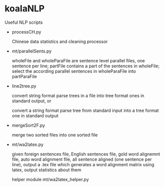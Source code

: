 # koalaNLP
Useful NLP scripts

 - processCH.py
   
   Chinese data statistics and cleaning processor
 
 - mt/parallelSents.py
   
   wholeFile and wholeParaFile are sentence level parallel files, one sentence per line; partFile contains a part of the sentences in wholeFile; select the according parallel sentences in wholeParaFile into partParaFile

 - line2tree.py

   convert string format parse trees in a file into tree format ones in standard output, or
   
   convert a string format parse tree from standard input into a tree format one in standard output

 - mergeSort2F.py 

   merge two sorted files into one sorted file

 - mt/wa2latex.py

   given foreign sentences file, English sentences file, gold word alignemnt file, auto word alignment file, all sentence aligned (one sentence per line), output a .tex file which generates a word alignment matrix using latex, output statistics about them 

   helper module mt/wa2latex_helper.py
